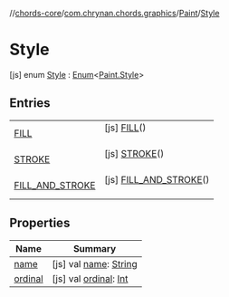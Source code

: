 //[chords-core](../../../../index.md)/[com.chrynan.chords.graphics](../../index.md)/[Paint](../index.md)/[Style](index.md)



# Style  
 [js] enum [Style](index.md) : [Enum](https://kotlinlang.org/api/latest/jvm/stdlib/kotlin/-enum/index.html)<[Paint.Style](index.md)>    


## Entries  
  
| | |
|---|---|
| <a name="com.chrynan.chords.graphics/Paint.Style.FILL///PointingToDeclaration/"></a>[FILL](-f-i-l-l/index.md)| <a name="com.chrynan.chords.graphics/Paint.Style.FILL///PointingToDeclaration/"></a> [js] [FILL](-f-i-l-l/index.md)()  <br>   <br>|
| <a name="com.chrynan.chords.graphics/Paint.Style.STROKE///PointingToDeclaration/"></a>[STROKE](-s-t-r-o-k-e/index.md)| <a name="com.chrynan.chords.graphics/Paint.Style.STROKE///PointingToDeclaration/"></a> [js] [STROKE](-s-t-r-o-k-e/index.md)()  <br>   <br>|
| <a name="com.chrynan.chords.graphics/Paint.Style.FILL_AND_STROKE///PointingToDeclaration/"></a>[FILL_AND_STROKE](-f-i-l-l_-a-n-d_-s-t-r-o-k-e/index.md)| <a name="com.chrynan.chords.graphics/Paint.Style.FILL_AND_STROKE///PointingToDeclaration/"></a> [js] [FILL_AND_STROKE](-f-i-l-l_-a-n-d_-s-t-r-o-k-e/index.md)()  <br>   <br>|


## Properties  
  
|  Name |  Summary | 
|---|---|
| <a name="com.chrynan.chords.graphics/Paint.Style/name/#/PointingToDeclaration/"></a>[name](index.md#%5Bcom.chrynan.chords.graphics%2FPaint.Style%2Fname%2F%23%2FPointingToDeclaration%2F%5D%2FProperties%2F-2072960283)| <a name="com.chrynan.chords.graphics/Paint.Style/name/#/PointingToDeclaration/"></a> [js] val [name](index.md#%5Bcom.chrynan.chords.graphics%2FPaint.Style%2Fname%2F%23%2FPointingToDeclaration%2F%5D%2FProperties%2F-2072960283): [String](https://kotlinlang.org/api/latest/jvm/stdlib/kotlin/-string/index.html)   <br>|
| <a name="com.chrynan.chords.graphics/Paint.Style/ordinal/#/PointingToDeclaration/"></a>[ordinal](index.md#%5Bcom.chrynan.chords.graphics%2FPaint.Style%2Fordinal%2F%23%2FPointingToDeclaration%2F%5D%2FProperties%2F-2072960283)| <a name="com.chrynan.chords.graphics/Paint.Style/ordinal/#/PointingToDeclaration/"></a> [js] val [ordinal](index.md#%5Bcom.chrynan.chords.graphics%2FPaint.Style%2Fordinal%2F%23%2FPointingToDeclaration%2F%5D%2FProperties%2F-2072960283): [Int](https://kotlinlang.org/api/latest/jvm/stdlib/kotlin/-int/index.html)   <br>|

